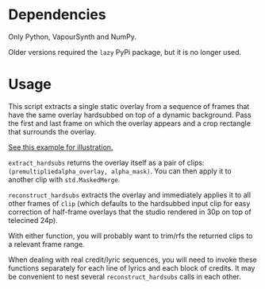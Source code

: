 # Dependencies

Only Python, VapourSynth and NumPy.

Older versions required the `lazy` PyPi package, but it is no longer used.

# Usage

This script extracts a single static overlay from a sequence of frames
that have the same overlay hardsubbed on top of a dynamic background.
Pass the first and last frame on which the overlay appears and a crop
rectangle that surrounds the overlay.

[See this example for illustration.](https://slow.pics/c/DjoiJrIz)

`extract_hardsubs` returns the overlay itself as a pair of clips:
`(premultipliedalpha_overlay, alpha_mask)`. You can then apply it
to another clip with `std.MaskedMerge`.

`reconstruct_hardsubs` extracts the overlay and immediately applies it
to all other frames of `clip` (which defaults to the hardsubbed input
clip for easy correction of half-frame overlays that the studio
rendered in 30p on top of telecined 24p).

With either function, you will probably want to trim/rfs the returned
clips to a relevant frame range.

When dealing with real credit/lyric sequences, you will need to invoke
these functions separately for each line of lyrics and each block
of credits. It may be convenient to nest several `reconstruct_hardsubs`
calls in each other.
